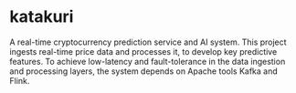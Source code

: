 # katakuri
A real-time cryptocurrency prediction service and AI system. This project ingests real-time price data and processes it, to develop key predictive features. To achieve low-latency and fault-tolerance in the data ingestion and processing layers, the system depends on Apache tools Kafka and Flink.